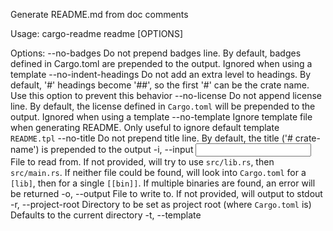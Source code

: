 Generate README.md from doc comments

Usage: cargo-readme readme [OPTIONS]

Options:
      --no-badges            Do not prepend badges line. By default, badges defined in Cargo.toml are prepended to the output. Ignored when using a template
      --no-indent-headings   Do not add an extra level to headings. By default, '#' headings become '##', so the first '#' can be the crate name. Use this option to prevent this behavior
      --no-license           Do not append license line. By default, the license defined in `Cargo.toml` will be prepended to the output. Ignored when using a template
      --no-template          Ignore template file when generating README. Only useful to ignore default template `README.tpl`
      --no-title             Do not prepend title line. By default, the title ('# crate-name') is prepended to the output
  -i, --input <INPUT>        File to read from. If not provided, will try to use `src/lib.rs`, then `src/main.rs`. If neither file could be found, will look into `Cargo.toml` for a `[lib]`, then for a single `[[bin]]`. If multiple binaries are found, an error will be returned
  -o, --output <OUTPUT>      File to write to. If not provided, will output to stdout
  -r, --project-root <ROOT>  Directory to be set as project root (where `Cargo.toml` is) Defaults to the current directory
  -t, --template <TEMPLATE>  Template used to render the output. Default behavior is to use `README.tpl` if it exists
  -h, --help                 Print help
  -V, --version              Print version
